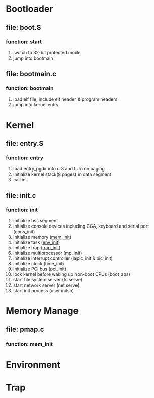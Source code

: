 # Bootloader

## file: boot.S

### function: start

1. switch to 32-bit protected mode
2. jump into bootmain

## file: bootmain.c

### function: bootmain

1. load elf file, include elf header & program headers
2. jump into kernel entry

# Kernel

## file: entry.S

### function: entry

1. load entry_pgdir into cr3 and turn on paging
2. initialize kernel stack(8 pages) in data segment
3. call init

## file: init.c

### function: init

1. initialize bss segment
2. initialize console devices including CGA, keyboard and serial port (cons_init)
3. initialize memory ([mem_init](#Memory-Manage))
4. initialize task ([env_init](#Environment))
5. initialize trap ([trap_init](#Trap))
6. initialize multiprocessor (mp_init)
7. initialize interrupt controller (lapic_init & pic_init)
8. initialize clock (time_init)
9. initialize PCI bus (pci_init)
10. lock kernel before waking up non-boot CPUs (boot_aps)
11. start file system server (fs serve)
12. start network server (net serve)
13. start init process (user initsh)

# Memory Manage

## file: pmap.c

### function: mem_init


# Environment

# Trap